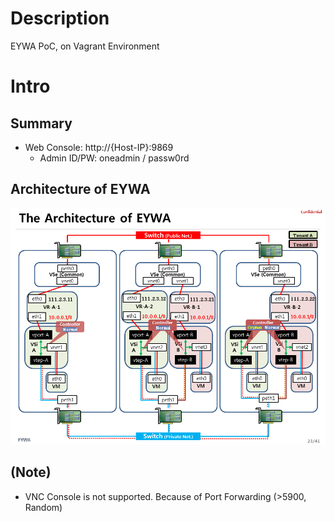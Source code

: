 # Description

EYWA PoC, on Vagrant Environment

# Intro

## Summary

* Web Console: http://{Host-IP}:9869
  * Admin ID/PW: oneadmin / passw0rd

## Architecture of EYWA

![Architecture](etc-files/architecture.png)

## (Note)

* VNC Console is not supported. Because of Port Forwarding (>5900, Random)
